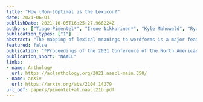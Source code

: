 ```yaml
---
title: "How (Non-)Optimal is the Lexicon?"
date: 2021-06-01
publishDate: 2021-10-05T16:25:27.966224Z
authors: ["Tiago Pimentel*", "Irene Nikkarinen*", "Kyle Mahowald", "Ryan Cotterell", "Damián Blasi"]
publication_types: ["1"]
abstract: "The mapping of lexical meanings to wordforms is a major feature of natural languages. While usage pressures might assign short words to frequent meanings (Zipf's law of abbreviation), the need for a productive and open-ended vocabulary, local constraints on sequences of symbols, and various other factors all shape the lexicons of the world's languages. Despite their importance in shaping lexical structure, the relative contributions of these factors have not been fully quantified. Taking a coding-theoretic view of the lexicon and making use of a novel generative statistical model, we define upper bounds for the compressibility of the lexicon under various constraints. Examining corpora from 7 typologically diverse languages, we use those upper bounds to quantify the lexicon's optimality and to explore the relative costs of major constraints on natural codes. We find that (compositional) morphology and graphotactics can sufficiently account for most of the complexity of natural codes -- as measured by code length."
featured: false
publication: "*Proceedings of the 2021 Conference of the North American Chapter of the Association for Computational Linguistics: Human Language Technologies*"
publication_short: "NAACL"
links:
- name: Anthology
  url: https://aclanthology.org/2021.naacl-main.350/
- name: arXiv
  url: https://arxiv.org/abs/2104.14279
url_pdf: papers/pimentel+al.naacl21b.pdf
---
```


